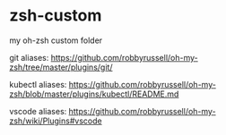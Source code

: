 # zsh-custom
my oh-zsh custom folder

git aliases: https://github.com/robbyrussell/oh-my-zsh/tree/master/plugins/git/

kubectl aliases: https://github.com/robbyrussell/oh-my-zsh/blob/master/plugins/kubectl/README.md

vscode aliases: https://github.com/robbyrussell/oh-my-zsh/wiki/Plugins#vscode